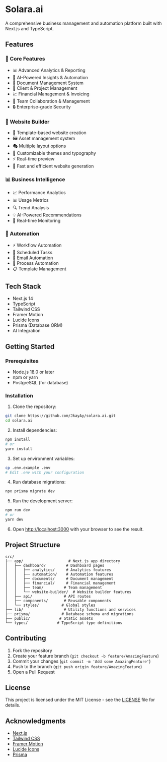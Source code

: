 # Solara.ai

A comprehensive business management and automation platform built with Next.js and TypeScript.

## Features

### 🎯 Core Features
- 📊 Advanced Analytics & Reporting
- 🤖 AI-Powered Insights & Automation
- 📝 Document Management System
- 💼 Client & Project Management
- 📈 Financial Management & Invoicing
- 👥 Team Collaboration & Management
- 🔒 Enterprise-grade Security

### 🎨 Website Builder
- 🎯 Template-based website creation
- 🖼️ Asset management system
- 🎭 Multiple layout options
- 🎨 Customizable themes and typography
- ⚡ Real-time preview
- 🚀 Fast and efficient website generation

### 📊 Business Intelligence
- 📈 Performance Analytics
- 📊 Usage Metrics
- 🔍 Trend Analysis
- 💡 AI-Powered Recommendations
- 📱 Real-time Monitoring

### 🤖 Automation
- ⚡ Workflow Automation
- 📅 Scheduled Tasks
- 📧 Email Automation
- 🔄 Process Automation
- 📋 Template Management

## Tech Stack

- Next.js 14
- TypeScript
- Tailwind CSS
- Framer Motion
- Lucide Icons
- Prisma (Database ORM)
- AI Integration

## Getting Started

### Prerequisites

- Node.js 18.0 or later
- npm or yarn
- PostgreSQL (for database)

### Installation

1. Clone the repository:
```bash
git clone https://github.com/JkayAy/solara.ai.git
cd solara.ai
```

2. Install dependencies:
```bash
npm install
# or
yarn install
```

3. Set up environment variables:
```bash
cp .env.example .env
# Edit .env with your configuration
```

4. Run database migrations:
```bash
npx prisma migrate dev
```

5. Run the development server:
```bash
npm run dev
# or
yarn dev
```

6. Open [http://localhost:3000](http://localhost:3000) with your browser to see the result.

## Project Structure

```
src/
├── app/                    # Next.js app directory
│   ├── dashboard/         # Dashboard pages
│   │   ├── analytics/     # Analytics features
│   │   ├── automation/    # Automation features
│   │   ├── documents/     # Document management
│   │   ├── financial/     # Financial management
│   │   ├── team/         # Team management
│   │   └── website-builder/  # Website builder features
│   ├── api/              # API routes
│   ├── components/       # Reusable components
│   └── styles/          # Global styles
├── lib/                  # Utility functions and services
├── prisma/              # Database schema and migrations
├── public/             # Static assets
└── types/             # TypeScript type definitions
```

## Contributing

1. Fork the repository
2. Create your feature branch (`git checkout -b feature/AmazingFeature`)
3. Commit your changes (`git commit -m 'Add some AmazingFeature'`)
4. Push to the branch (`git push origin feature/AmazingFeature`)
5. Open a Pull Request

## License

This project is licensed under the MIT License - see the [LICENSE](LICENSE) file for details.

## Acknowledgments

- [Next.js](https://nextjs.org/)
- [Tailwind CSS](https://tailwindcss.com/)
- [Framer Motion](https://www.framer.com/motion/)
- [Lucide Icons](https://lucide.dev/)
- [Prisma](https://www.prisma.io/)
